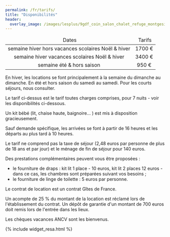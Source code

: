 ```yaml
---
permalink: /fr/tarifs/
title: "Disponibilités"
header:
  overlay_image: /images/lesplus/9gdf_coin_salon_chalet_refuge_montgesin_plagne.jpg
---
```


<table class="center">
<thead>
<tr style="text-align: center;">
<td>&nbsp;Dates</td>
<td>&nbsp;Tarifs</td>
</tr>
</thead>
<tbody>
<tr>
<td style="text-align: center;">semaine hiver hors vacances scolaires Noël & hiver</td>
<td style="text-align: center;">1700&nbsp;€</td>
</tr>
<tr>
<td style="text-align: center;">semaine hiver vacances scolaires Noël & hiver</td>
<td style="text-align: center;">3400&nbsp;€</td>
</tr>
<tr>
<td style="text-align: center;">semaine été & hors saison</td>
<td style="text-align: center;">950&nbsp;€</td>
</tr>
</tbody>
</table>
  
En hiver, les locations se font principalement à la semaine du dimanche au dimanche. En été et hors saison du samedi au samedi. Pour les courts séjours, nous consulter.   

Le tarif ci-dessus est le tarif toutes charges comprises, pour 7 nuits - voir les disponibilités ci-dessous.

Un kit bébé (lit, chaise haute, baignoire… ) est mis à disposition gracieusement.  

Sauf demande spécifique, les arrivées se font à partir de 16 heures et les départs au plus tard à 10 heures. 

Le tarif ne comprend pas la taxe de séjour (2,48 euros par personne de plus de 18 ans et par jour) et le ménage de fin de séjour pour 140 euros.    

Des prestations complémentaires peuvent vous être proposées :  
- le fourniture de draps : kit lit 1 place - 10 euros, kit lit 2 places 12 euros - dans ce cas, les chambres sont préparées suivant vos besoins ;  
- le fourniture de linge de toilette : 5 euros par personne.  
 
Le contrat de location est un contrat Gîtes de France. 

Un acompte de 25 % du montant de la location est réclamé lors de l'établissement du contrat. Un dépôt de garantie d'un montant de 700 euros doit remis lors de l'entrée dans les lieux.  

Les chèques vacances ANCV sont les bienvenus.  

{% include widget_resa.html %}
